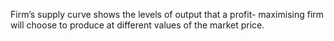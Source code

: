 Firm’s supply curve
shows the levels of output that a profit- maximising firm will choose to produce at different values of the market price.